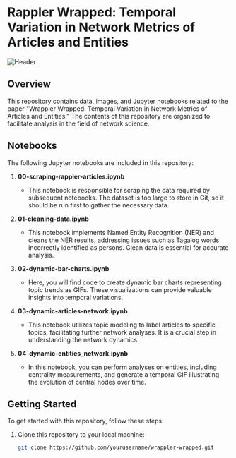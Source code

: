 # Rappler Wrapped: Temporal Variation in Network Metrics of Articles and Entities

![Header](images/header.png)

## Overview

This repository contains data, images, and Jupyter notebooks related to the paper "Wrappler Wrapped: Temporal Variation in Network Metrics of Articles and Entities." The contents of this repository are organized to facilitate analysis in the field of network science.

## Notebooks

The following Jupyter notebooks are included in this repository:

1. **00-scraping-rappler-articles.ipynb**
   - This notebook is responsible for scraping the data required by subsequent notebooks. The dataset is too large to store in Git, so it should be run first to gather the necessary data.

2. **01-cleaning-data.ipynb**
   - This notebook implements Named Entity Recognition (NER) and cleans the NER results, addressing issues such as Tagalog words incorrectly identified as persons. Clean data is essential for accurate analysis.

3. **02-dynamic-bar-charts.ipynb**
   - Here, you will find code to create dynamic bar charts representing topic trends as GIFs. These visualizations can provide valuable insights into temporal variations.

4. **03-dynamic-articles-network.ipynb**
   - This notebook utilizes topic modeling to label articles to specific topics, facilitating further network analyses. It is a crucial step in understanding the network dynamics.

5. **04-dynamic-entities_network.ipynb**
   - In this notebook, you can perform analyses on entities, including centrality measurements, and generate a temporal GIF illustrating the evolution of central nodes over time.

## Getting Started

To get started with this repository, follow these steps:

1. Clone this repository to your local machine:

   ```bash
   git clone https://github.com/yourusername/wrappler-wrapped.git
